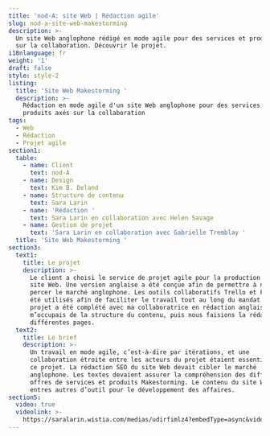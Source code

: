 ```yaml
---
title: 'nod-A: site Web | Rédaction agile'
slug: nod-a-site-web-makestorming
description: >-
  Un site Web anglophone rédigé en mode agile pour des services et produits axés
  sur la collaboration. Découvrir le projet. 
i18nlanguage: fr
weight: '1'
draft: false
style: style-2
listing:
  title: 'Site Web Makestorming '
  description: >-
    Rédaction en mode agile d'un site Web anglophone pour des services et
    produits axés sur la collaboration
tags:
  - Web
  - Rédaction
  - Projet agile
section1:
  table:
    - name: Client
      text: nod-A
    - name: Design
      text: Kim B. Deland
    - name: Structure de contenu
      text: Sara Larin
    - name: 'Rédaction '
      text: Sara Larin en collaboration avec Helen Savage
    - name: Gestion de projet
      text: 'Sara Larin en collaboration avec Gabrielle Tremblay '
  title: 'Site Web Makestorming '
section3:
  text1:
    title: Le projet
    description: >-
      Le client a choisi le service de projet agile pour la production de leur
      site Web. Une version anglaise a été conçue afin de permettre à nod-A de
      percer le marché anglophone. Les outils collaboratifs Trello et Figma ont
      été utilisés afin de faciliter le travail tout au long du mandat. Le
      projet a été complété avec ma collaboratrice en rédaction anglaise. Je
      m’occupais de la structure du contenu, puis nous faisions la rédaction des
      différentes pages. 
  text2:
    title: Le brief
    description: >-
      Un travail en mode agile, c’est-à-dire par itérations, et une
      collaboration étroite entre les acteurs du projet étaient essentiels pour
      ce projet. La rédaction SEO du site Web devait cibler le marché
      anglophone. Les textes devaient assurer la compréhension des différentes
      offres de services et produits Makestorming. Le contenu du site Web sert
      entres autres d’outil pour le développement des affaires.  
section5:
  video: true
  videolink: >-
    https://saralarin.wistia.com/medias/udirfimlz4?embedType=async&videoFoam=true&videoWidth=640
---
```


